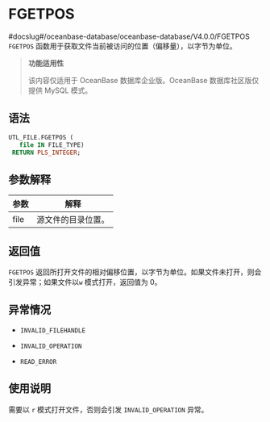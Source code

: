FGETPOS 
============================
#docslug#/oceanbase-database/oceanbase-database/V4.0.0/FGETPOS
`FGETPOS` 函数用于获取文件当前被访问的位置（偏移量），以字节为单位。

>**功能适用性**
>
>该内容仅适用于 OceanBase 数据库企业版。OceanBase 数据库社区版仅提供 MySQL 模式。

语法 
-----------------------

```sql
UTL_FILE.FGETPOS (
   file IN FILE_TYPE)
 RETURN PLS_INTEGER;
```



参数解释 
-------------------------



|  参数  |    解释     |
|------|-----------|
| file | 源文件的目录位置。 |



返回值 
------------------------

`FGETPOS` 返回所打开文件的相对偏移位置，以字节为单位。如果文件未打开，则会引发异常；如果文件以`w` 模式打开，返回值为 0。

异常情况 
-------------------------

* `INVALID_FILEHANDLE`

  

* `INVALID_OPERATION`

  

* `READ_ERROR`

  




使用说明 
-------------------------

需要以 `r` 模式打开文件，否则会引发 `INVALID_OPERATION` 异常。
